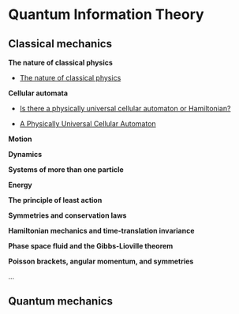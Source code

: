 # Quantum Information Theory

## Classical mechanics

**The nature of classical physics**

- [The nature of classical physics](https://github.com/schneider128k/quantum_info/blob/master/classical_mechanics.pdf)

**Cellular automata**

- [Is there a physically universal cellular automaton or Hamiltonian?](https://arxiv.org/abs/1009.1720)
  
- [A Physically Universal Cellular Automaton](https://eccc.weizmann.ac.il/report/2014/084/)

**Motion**

**Dynamics**

**Systems of more than one particle**

**Energy**

**The principle of least action**

**Symmetries and conservation laws**

**Hamiltonian mechanics and time-translation invariance**

**Phase space fluid and the Gibbs-Lioville theorem**

**Poisson brackets, angular momentum, and symmetries**

...

## Quantum mechanics

